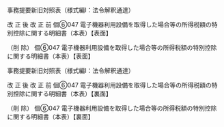 事務提要新旧対照表（様式編I：法令解釈通達）

改 正 後 改 正 前
個⑥047 電子機器利用設備を取得した場合等の所得税額の特別控除に関する明細書（本表）【表面】

 （削 除）
個⑥047 電子機器利用設備を取得した場合等の所得税額の特別控除に関する明細書（本表）【表面】




事務提要新旧対照表（様式編I：法令解釈通達）

改 正 後 改 正 前
個⑥047 電子機器利用設備を取得した場合等の所得税額の特別控除に関する明細書（本表）【裏面】

 （削 除）
個⑥047 電子機器利用設備を取得した場合等の所得税額の特別控除に関する明細書（本表）【裏面】